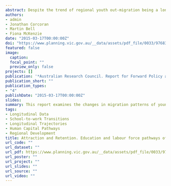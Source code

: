 ```yaml
---
abstract: Despite the trend of regional youth out-migration being a long-standing one, we know relatively little about the potential role of return migration. The question therefore remains is the regional net gain in older age groups due to young adults returning ‘home’ from Melbourne or is it due to metropolitan residents deciding to leave the large city for a smaller centre or rural lifestyle? This research has used a combination of longitudinal and survey-based data sources to gain insights into migration pathways and potential return migration. The findings from this research are important for policy makers who deal with population and attraction strategies, either at local or state government level. These decisions makers form the audience for this report.
authors:
- admin
- Jonathan Corcoran
- Martin Bell
- Fiona McKenzie
date: "2015-03-17T00:00:00Z"
doi: "https://www.planning.vic.gov.au/__data/assets/pdf_file/0033/97683/Attraction-and-Retention-2016.pdf"
featured: false
image:
  caption: 
  focal_point: ""
  preview_only: false
projects: []
publication: '*Australian Research Council. Report for Forward Policy and Research Branch, Department of Environment, Land, Water and Planning (DELWP), Melbourne, Victoria*'
publication_short: ""
publication_types:
- "4"
publishDate: "2015-03-17T00:00:00Z"
slides: 
summary: This report examines the changes in migration patterns of young people during the school-to-work transition.
tags:
- Longitudinal Data
- School-to-work Transitions
- Longitudinal Trajectories
- Human Capital Pathways
- Regional Development
title: Attraction and Retention. Education and labour force pathways of metropolitan and regional school leavers in Victoria
url_code: ""
url_dataset: ""
url_pdf: https://www.planning.vic.gov.au/__data/assets/pdf_file/0033/97683/Attraction-and-Retention-2016.pdf
url_poster: ""
url_project: ""
url_slides: ""
url_source: ""
url_video: ""
---
```


